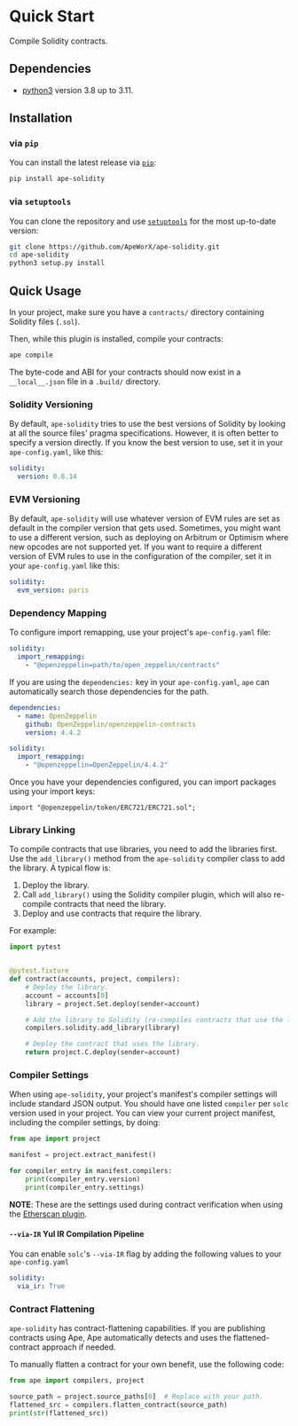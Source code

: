 # Quick Start

Compile Solidity contracts.

## Dependencies

- [python3](https://www.python.org/downloads) version 3.8 up to 3.11.

## Installation

### via `pip`

You can install the latest release via [`pip`](https://pypi.org/project/pip/):

```bash
pip install ape-solidity
```

### via `setuptools`

You can clone the repository and use [`setuptools`](https://github.com/pypa/setuptools) for the most up-to-date version:

```bash
git clone https://github.com/ApeWorX/ape-solidity.git
cd ape-solidity
python3 setup.py install
```

## Quick Usage

In your project, make sure you have a `contracts/` directory containing Solidity files (`.sol`).

Then, while this plugin is installed, compile your contracts:

```bash
ape compile
```

The byte-code and ABI for your contracts should now exist in a `__local__.json` file in a `.build/` directory.

### Solidity Versioning

By default, `ape-solidity` tries to use the best versions of Solidity by looking at all the source files' pragma specifications.
However, it is often better to specify a version directly.
If you know the best version to use, set it in your `ape-config.yaml`, like this:

```yaml
solidity:
  version: 0.8.14
```

### EVM Versioning

By default, `ape-solidity` will use whatever version of EVM rules are set as default in the compiler version that gets used.
Sometimes, you might want to use a different version, such as deploying on Arbitrum or Optimism where new opcodes are not supported yet.
If you want to require a different version of EVM rules to use in the configuration of the compiler, set it in your `ape-config.yaml` like this:

```yaml
solidity:
  evm_version: paris
```

### Dependency Mapping

To configure import remapping, use your project's `ape-config.yaml` file:

```yaml
solidity:
  import_remapping:
    - "@openzeppelin=path/to/open_zeppelin/contracts"
```

If you are using the `dependencies:` key in your `ape-config.yaml`, `ape` can automatically
search those dependencies for the path.

```yaml
dependencies:
  - name: OpenZeppelin
    github: OpenZeppelin/openzeppelin-contracts
    version: 4.4.2

solidity:
  import_remapping:
    - "@openzeppelin=OpenZeppelin/4.4.2"
```

Once you have your dependencies configured, you can import packages using your import keys:

```solidity
import "@openzeppelin/token/ERC721/ERC721.sol";
```

### Library Linking

To compile contracts that use libraries, you need to add the libraries first.
Use the `add_library()` method from the `ape-solidity` compiler class to add the library.
A typical flow is:

1. Deploy the library.
2. Call `add_library()` using the Solidity compiler plugin, which will also re-compile contracts that need the library.
3. Deploy and use contracts that require the library.

For example:

```python
import pytest


@pytest.fixture
def contract(accounts, project, compilers):
    # Deploy the library.
    account = accounts[0]
    library = project.Set.deploy(sender=account)

    # Add the library to Solidity (re-compiles contracts that use the library).
    compilers.solidity.add_library(library)

    # Deploy the contract that uses the library.
    return project.C.deploy(sender=account)
```

### Compiler Settings

When using `ape-solidity`, your project's manifest's compiler settings will include standard JSON output.
You should have one listed `compiler` per `solc` version used in your project.
You can view your current project manifest, including the compiler settings, by doing:

```python
from ape import project

manifest = project.extract_manifest()

for compiler_entry in manifest.compilers:
    print(compiler_entry.version)
    print(compiler_entry.settings)
```

**NOTE**: These are the settings used during contract verification when using the [Etherscan plugin](https://github.com/ApeWorX/ape-etherscan).

#### `--via-IR` Yul IR Compilation Pipeline

You can enable `solc`'s `--via-IR` flag by adding the following values to your `ape-config.yaml`

```yaml
solidity:
  via_ir: True
```

### Contract Flattening

`ape-solidity` has contract-flattening capabilities.
If you are publishing contracts using Ape, Ape automatically detects and uses the flattened-contract approach if needed.

To manually flatten a contract for your own benefit, use the following code:

```python
from ape import compilers, project

source_path = project.source_paths[0]  # Replace with your path.
flattened_src = compilers.flatten_contract(source_path)
print(str(flattened_src))
```
